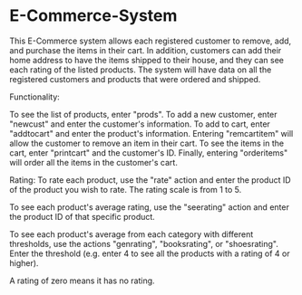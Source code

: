 # E-Commerce-System

This E-Commerce system allows each registered customer to remove, add, and purchase the items in
their cart. In addition, customers can add their home address to have the items shipped to their house, and they can see each rating of
the listed products. The system will have data on all the registered customers and products that were ordered and shipped.


Functionality:

To see the list of products, enter "prods".
To add a new customer, enter "newcust" and enter the customer's information.
To add to cart, enter "addtocart" and enter the product's information.
Entering "remcartitem" will allow the customer to remove an item in their cart.
To see the items in the cart, enter "printcart" and the customer's ID.
Finally, entering "orderitems" will order all the items in the customer's cart.

Rating:
To rate each product, use the "rate" action and enter the product ID of the
product you wish to rate. The rating scale is from 1 to 5.

To see each product's average rating, use the "seerating" action and enter the
product ID of that specific product.  

To see each product's average from each category with different thresholds, use
the actions "genrating", "booksrating", or "shoesrating". Enter the threshold (e.g.
enter 4 to see all the products with a rating of 4 or higher).

A rating of zero means it has no rating.
